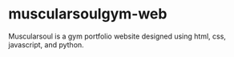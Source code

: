 # muscularsoulgym-web
Muscularsoul is a gym portfolio website designed using html, css, javascript, and python.
